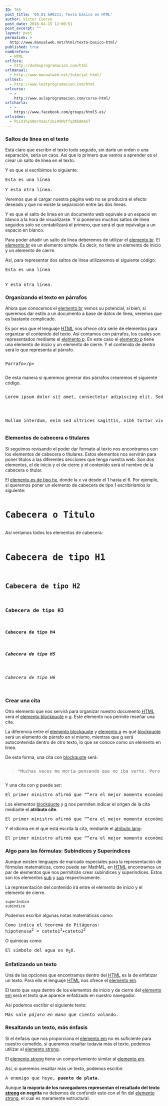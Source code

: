 ```yaml
---
ID: 765
post_title: '09.01 &#8211; Texto básico en HTML'
author: Víctor Cuervo
post_date: 2016-04-15 12:00:51
post_excerpt: ""
layout: post
permalink: >
  http://www.manualweb.net/html/texto-basico-html/
published: true
nombreforo:
  - HTML
urlforo:
  - http://dudasprogramacion.com/html
urlmanual:
  - http://www.manualweb.net/tutorial-html/
urltest:
  - http://www.testprogramacion.com/html
urlcurso:
  - >
    http://www.aulaprogramacion.com/curso-html/
urlcharla:
  - >
    https://www.facebook.com/groups/html5.es/
urlvideo:
  - PLLVIhySQmrVaaLfsbi9VHVffq3Kk8KAST
---
```

<a name="br"></a><h3>Saltos de línea en el texto</h3>
Está claro que escribir el texto todo seguido, sin darle un orden o una separación, sería un caos. Así que lo primero que vamos a aprender es el crear un salto de línea en el texto.

Y es que si escribimos lo siguiente:
<pre>Esta es una línea

Y esta otra línea.</pre>

Veremos que al cargar nuestra página web no se producirá el efecto deseado y que no existe la separación entre las dos líneas.

Y es que el salto de línea en un documento web equivale a un espacio en blanco a la hora de visualizarse. Y si ponemos muchos saltos de línea seguidos solo se contabilizará el primero, que será el que equivalga a un espacio en blanco.

Para poder añadir un salto de línea deberemos de utilizar el <a href="http://www.w3api.com/wiki/HTML:BR">elemento br</a>. El <a href="http://www.w3api.com/wiki/HTML:BR">elemento br</a> es un elemento simple. Es decir, no tiene un elemento de inicio y un elemento de cierre.

Así, para representar dos saltos de línea utilizaremos el siguiente código:

<pre lang="html4strict">Esta es una línea <br/><br/>
Y esta otra línea.</pre>

<a name="p"></a><h3>Organizando el texto en párrafos</h3>
Ahora que conocemos el <a href="http://www.w3api.com/wiki/HTML:BR">elemento br</a> vemos su potencial, si bien, si queremos dar estilo a un documento a base de datos de línea, veremos que es bastante complicado.

Es por eso que el lenguaje <a href="http://www.manualweb.net/tutorial-html/">HTML</a> nos ofrece otra serie de elementos para organizar el contenido del texto. Así contamos con párrafos, los cuales son representados mediante el <a href="http://www.w3api.com/wiki/HTML:P">elemento p</a>. En este caso el <a href="http://www.w3api.com/wiki/HTML:P">elemento p</a> tiene una elemento de inicio y un elemento de cierre. Y el contenido de dentro será lo que representa al párrafo.

<pre lang="html4strict"><p>Parrafo>/p></pre>

De esta manera si queremos generar dos párrafos crearemos el siguiente código.

<pre lang="html4strict"><p>Lorem ipsum dolor sit amet, consectetur adipiscing elit. Sed a felis non sem elementum tempor in at urna. Suspendisse auctor libero ut nibh consequat sed sagittis dolor iaculis. Donec condimentum mauris nec eros auctor sed vestibulum tellus consequat. Pellentesque tincidunt hendrerit neque, tincidunt tempus mauris consequat non.</p>

<p>Nullam interdum, enim sed ultrices sagittis, nibh tortor viverra lacus, eu tristique risus sapien et eros. Cras gravida, felis sed sagittis convallis, nulla ante vehicula justo, id imperdiet enim nisi id mauris. Nunc egestas volutpat congue. Lorem ipsum dolor sit amet, consectetur adipiscing elit. Sed vehicula purus eu enim vulputate rhoncus.</p></pre>

<a name="hx"></a><h3>Elementos de cabecera o titulares</h3>
Si seguimos revisando el poder dar formato al texto nos encontramos con los elementos de cabecera o titulares.
Estos elementos nos servirán para poner títulos a las diferentes secciones que tenga nuestra web. Son dos elementos, el de inicio y el de cierre y el contenido será el nombre de la cabecera o titular.

El <a href="http://www.w3api.com/wiki/HTML:H1">elemento es de tipo hx</a>, donde la x va desde el 1 hasta el 6. Por ejemplo, si queremos poner un elemento de cabecera de tipo 1 escribiríamos lo siguiente:

<pre lang="html4strict"><h1>Cabecera o Titulo</h1></pre>

Así veríamos todos los elementos de cabecera:

<pre lang="html4strict"><h1>Cabecera de tipo H1</h1>
<h2>Cabecera de tipo H2</h2>
<h3>Cabecera de tipo H3</h3>
<h4>Cabecera de tipo H4</h4>
<h5>Cabecera de tipo H5</h5>
<h6>Cabecera de tipo H6</h6></pre>

<a name="cite"></a><h3>Crear una cita</h3>
Otro elemento que nos servirá para organizar nuestro documento <a href="http://www.manualweb.net/tutorial-html/">HTML</a> será el <a href="http://www.w3api.com/wiki/HTML:BLOCKQUOTE">elemento blockquote</a> o <a href="http://www.w3api.com/wiki/HTML:Q">q</a>. Este elemento nos permite reseñar una cita.

La diferencia entre el <a href="http://www.w3api.com/wiki/HTML:BLOCKQUOTE">elemento blockquote</a> y <a href="http://www.w3api.com/wiki/HTML:Q">elemento q</a> es qué <a href="http://www.w3api.com/wiki/HTML:BLOCKQUOTE">blockquote</a> será un elemento de párrafo en si mismo, mientras que <a href="http://www.w3api.com/wiki/HTML:Q">q</a> será autocontenida dentro de otro texto, lo que se conoce como un elemento en línea.

De esta forma, una cita con <a href="http://www.w3api.com/wiki/HTML:BLOCKQUOTE">blockquote</a> será:

<pre lang="html4strict"><blockquote>"Muchas veces me moría pensando que no iba verte. Pero moría la muerte cada vez que te veía". Eduardo Galeano</blockquote></pre>

Y una cita con <a href="http://www.w3api.com/wiki/HTML:Q">q</a> puede ser:

<pre lang="html4strict">El primer ministro afirmó que <q>”era el mejor momento económico para el páis”</q> el pasado día 8.</pre>

Los elementos <a href="http://www.w3api.com/wiki/HTML:BLOCKQUOTE">blockquote</a> y <a href="http://www.w3api.com/wiki/HTML:Q">q</a> nos permiten indicar el origen de la cita mediante el <b>atributo cite</b>.

<pre lang="html4strict">El primer ministro afirmó que <q cite=”http://elpais.com/”>”era el mejor momento económico para el país”</q> el pasado día 8.</pre>

Y el idioma en el que está escrita la cita, mediante el <a href="http://www.w3api.com/wiki/HTML:Lang">atributo lang</a>:

<pre lang="html4strict">El primer ministro afirmó que <q lang=”ES-es”>”era el mejor momento económico para el páis”</q> el pasado día 8.</pre>

<a name="subsup"></a><h3>Algo para las fórmulas: Subíndices y Superíndices</h3>
Aunque existen lenguajes de marcado especiales para la representación de fórmulas matemáticas, como puede ser MathML, en <a href="http://www.manualweb.net/tutorial-html/">HTML</a> encontramos un par de elementos que nos permitirán crear subíndices y superíndices. Estos son los elementos <a href="http://www.w3api.com/wiki/HTML:SUB">sub</a> y <a href="http://www.w3api.com/wiki/HTML:SUP">sup</a> respectivamente.

La representación del contenido irá entre el elemento de inicio y el elemento de cierre.

<pre lang="html4strict"><sup>superíndice</sup>
<sub>subíndice</sub></pre>

Podemos escribir algunas notas matemáticas como:

<pre lang="html4strict">Como indica el teorema de Pitágoras:
hipotenusa<sup>2</sup> = cateto1<sup>2</sup>+cateto2<sup>2</sup></pre>

O químicas como:

<pre lang="html4strict">El símbolo del agua es H<sub>2</sub>O.</pre>

<a name="em"></a><h3>Enfatizando un texto</h3>
Una de las opciones que encontramos dentro del <a href="http://www.manualweb.net/tutorial-html/">HTML</a> es la de enfatizar un texto. Para ello el lenguaje <a href="http://www.manualweb.net/tutorial-html/">HTML</a> nos ofrece el <a href="http://www.w3api.com/wiki/HTML:EM">elemento em</a>.

El texto que vaya dentro de los elementos de inicio y de cierre del <a href="http://www.w3api.com/wiki/HTML:EM">elemento em</a> será el texto que aparece enfatizado en nuestro navegador.

Así podemos escribir el siguiente texto:

<pre lang="html4strict">Más vale <em>pájaro en mano</em> que ciento volando.</pre>

<a name="strong"></a><h3>Resaltando un texto, más énfasis</h3>
Si el énfasis que nos proporciona el <a href="http://www.w3api.com/wiki/HTML:EM">elemento em</a> no es suficiente para nuestro cometido, si queremos resaltar todavía más el texto, podemos utilizar el <a href="http://www.w3api.com/wiki/HTML:STRONG">elemento strong</a>.

El <a href="http://www.w3api.com/wiki/HTML:STRONG">elemento strong</a> tiene un comportamiento similar al <a href="http://www.w3api.com/wiki/HTML:EM">elemento em</a>.

Así, si queremos resaltar más un texto, podemos escribir.

<pre lang="html4strict">A enemigo que huye, <strong>puente de plata</strong>.</pre>

Aunque <b>la mayoría de los navegadores representan el resaltado del texto </b><a href="http://www.w3api.com/wiki/HTML:STRONG"><b>strong</b></a><b> en negrita</b> no debemos de confundir esto con el fin del <a href="http://www.w3api.com/wiki/HTML:STRONG">elemento strong</a>, el cual es meramente estructural.